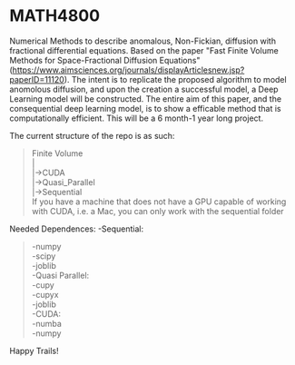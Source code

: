# MATH4800
Numerical Methods to describe anomalous, Non-Fickian, diffusion with fractional differential equations. Based on the paper "Fast Finite Volume Methods for Space-Fractional Diffusion Equations"(https://www.aimsciences.org/journals/displayArticlesnew.jsp?paperID=11120). The intent is to replicate the proposed algorithm to model anomolous diffusion, and upon the creation a successful model, a Deep Learning model will be constructed. The entire aim of this paper, and the consequential deep learning model, is to show a efficable method that is computationally efficient. This will be a 6 month-1 year long project.

The current structure of the repo is as such:<br>
  >Finite Volume<br>
    |<br>
    |->CUDA<br>
    |->Quasi_Parallel<br>
    |->Sequential<br>
If you have a machine that does not have a GPU capable of working with CUDA, i.e. a Mac, you can only work with the sequential folder

Needed Dependences:
-Sequential:<br>
  >-numpy<br>
  >-scipy<br>
  >-joblib<br>
 -Quasi Parallel:<br>
  >-cupy<br>
  >-cupyx<br>
  >-joblib<br>
 -CUDA:<br>
  >-numba<br>
  >-numpy<br>
  
Happy Trails!

